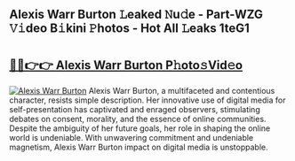 ## Alexis Warr Burton 𝙻eaked 𝙽u𝚍e - Part-WZG 𝚅𝚒deo B𝚒kini 𝙿hotos - Hot All 𝙻eaks 1teG1

# <h2><a href="http://ld439ga.urlbe.top/?page=Alexis+Warr+Burton">🔗🔗👉👉 Alexis Warr Burton P𝚑oto𝚜Vid𝚎o</a></h2>

[![Alexis Warr Burton](https://i.imgur.com/eBuTRDB.gif)](http://ld439ga.urlbe.top/?page=Alexis+Warr+Burton)
Alexis Warr Burton, a multifaceted and contentious character, resists simple description. Her innovative use of digital media for self-presentation has captivated and enraged observers, stimulating debates on consent, morality, and the essence of online communities. Despite the ambiguity of her future goals, her role in shaping the online world is undeniable. With unwavering commitment and undeniable magnetism, Alexis Warr Burton impact on digital media is unstoppable.
